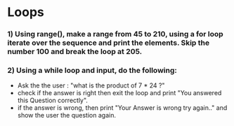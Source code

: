 # Loops

### 1) Using range(), make a range from 45 to 210, using a for loop iterate over the sequence and print the elements. Skip the number 100 and break the loop at 205.

### 2) Using a while loop and input, do the following:
- Ask the the user : "what is the product of 7 * 24 ?"
- check if the answer is right then exit the loop and print "You answered this Question correctly".
- if the answer is wrong, then print "Your Answer is wrong try again.." and show the user the question again.
